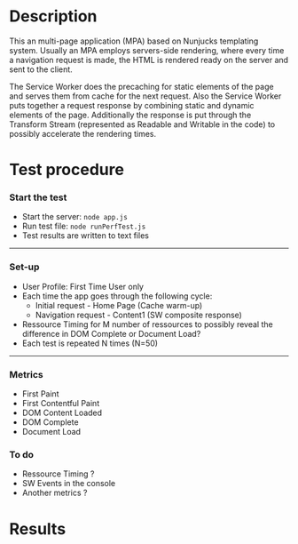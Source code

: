 # Description
This an multi-page application (MPA) based on Nunjucks templating system. Usually an MPA employs servers-side rendering, where every time a navigation request is made, the HTML is rendered ready on the server and sent to the client.

The Service Worker does the precaching for static elements of the page and serves them from cache for the next request. Also the Service Worker puts together a request response by combining static and dynamic elements of the page. Additionally the response is put through the Transform Stream (represented as Readable and Writable in the code) to possibly accelerate the rendering times.

# Test procedure
### Start the test
- Start the server: `node app.js`
- Run test file: `node runPerfTest.js`
- Test results are written to text files
---------------------------------------
### Set-up
- User Profile: First Time User only
- Each time the app goes through the following cycle:
    - Initial request - Home Page (Cache warm-up)
    - Navigation request - Content1 (SW composite response)
- Ressource Timing for M number of ressources to possibly reveal the difference in DOM Complete or Document Load?
- Each test is repeated N times (N=50)
---------------------------------------
### Metrics
- First Paint
- First Contentful Paint
- DOM Content Loaded
- DOM Complete
- Document Load

### To do
- Ressource Timing ? 
- SW Events in the console
- Another metrics ?
# Results
